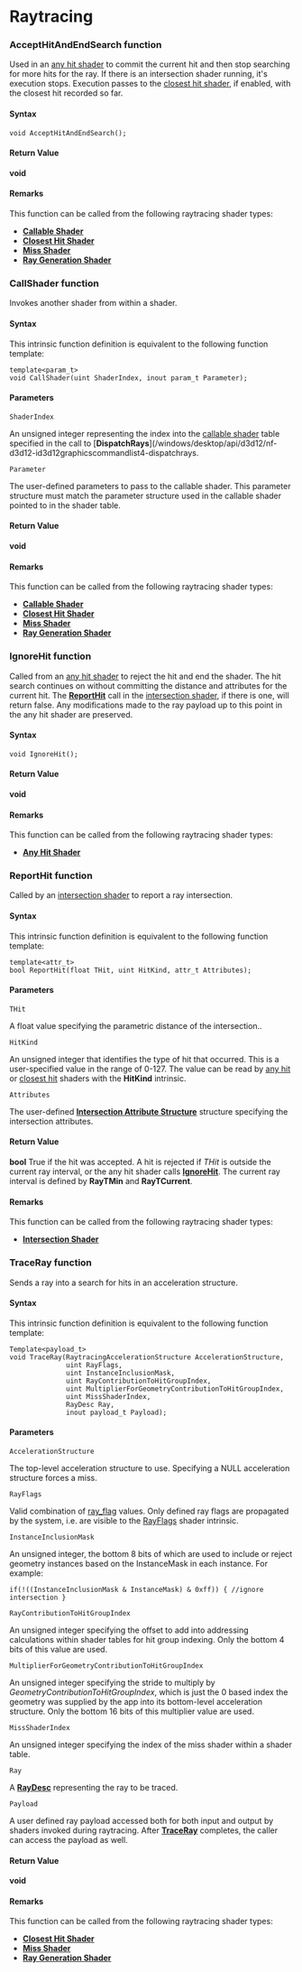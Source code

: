 # Raytracing

### AcceptHitAndEndSearch function

Used in an [any hit shader](any-hit-shader.md) to commit the current hit and then stop searching for more hits for the ray. If there is an intersection shader running, it's execution stops.  Execution passes to the [closest hit shader](closest-hit-shader.md), if enabled, with the closest hit recorded so far.

#### Syntax

```
void AcceptHitAndEndSearch();
```




#### Return Value

**void**

#### Remarks

This function can be called from the following raytracing shader types:

* [**Callable Shader**](callable-shader.md)
* [**Closest Hit Shader**](closest-hit-shader.md)
* [**Miss Shader**](miss-shader.md)
* [**Ray Generation Shader**](ray-generation-shader.md)

### CallShader function

Invokes another shader from within a shader.

#### Syntax
This intrinsic function definition is equivalent to the following function template:

```
template<param_t>
void CallShader(uint ShaderIndex, inout param_t Parameter);
```



#### Parameters

`ShaderIndex`

An unsigned integer representing the index into the [callable shader](callable-shader.md) table specified in the call to [**DispatchRays**](/windows/desktop/api/d3d12/nf-d3d12-id3d12graphicscommandlist4-dispatchrays.

`Parameter`

The user-defined parameters to pass to the callable shader.  This parameter structure must match the parameter structure used in the callable shader pointed to in the shader table.


#### Return Value

**void**

#### Remarks

This function can be called from the following raytracing shader types:

* [**Callable Shader**](callable-shader.md)
* [**Closest Hit Shader**](closest-hit-shader.md)
* [**Miss Shader**](miss-shader.md)
* [**Ray Generation Shader**](ray-generation-shader.md)

### IgnoreHit function

Called from an [any hit shader](any-hit-shader.md) to reject the hit and end the shader. The hit search continues on without committing the distance and attributes for the current hit.  The [**ReportHit**](reporthit-function.md) call in the [intersection shader](intersection-shader.md), if there is one, will return false.  Any modifications made to the ray payload up to this point in the any hit shader are preserved.

#### Syntax

```
void IgnoreHit();

```


#### Return Value

**void**

#### Remarks

This function can be called from the following raytracing shader types:

* [**Any Hit Shader**](any-hit-shader.md)

### ReportHit function

Called by an [intersection shader](intersection-shader.md) to report a ray intersection.

#### Syntax
This intrinsic function definition is equivalent to the following function template:

```
template<attr_t>
bool ReportHit(float THit, uint HitKind, attr_t Attributes);
```



#### Parameters

`THit`

A float value specifying the parametric distance of the intersection..

`HitKind`

An unsigned integer that identifies the type of hit that occurred.  This is a user-specified value in the range of 0-127.  The value can be read by [any hit](any-hit-shader.md) or [closest hit](closest-hit-shader.md) shaders with the **HitKind** intrinsic.

`Attributes`

The user-defined [**Intersection Attribute Structure**](intersection-attributes.md) structure specifying the intersection attributes.  

#### Return Value

**bool** True if the hit was accepted.  A hit is rejected if *THit* is outside the current ray interval, or the any hit shader calls [**IgnoreHit**](ignorehit-function.md).  The current ray interval is defined by **RayTMin** and **RayTCurrent**.

#### Remarks

This function can be called from the following raytracing shader types:

* [**Intersection Shader**](intersection-shader.md)

### TraceRay function

Sends a ray into a search for hits in an acceleration structure.

#### Syntax
This intrinsic function definition is equivalent to the following function template:

```
Template<payload_t>
void TraceRay(RaytracingAccelerationStructure AccelerationStructure,
              uint RayFlags,
              uint InstanceInclusionMask,
              uint RayContributionToHitGroupIndex,
              uint MultiplierForGeometryContributionToHitGroupIndex,
              uint MissShaderIndex,
              RayDesc Ray,
              inout payload_t Payload);

```



#### Parameters

`AccelerationStructure`

The top-level acceleration structure to use. Specifying a NULL acceleration structure forces a miss.

`RayFlags`

Valid combination of [ray_flag](ray_flag.md) values. Only defined ray flags are propagated by the system, i.e. are visible to the [RayFlags](rayflags.md) shader intrinsic.

`InstanceInclusionMask`

An unsigned integer, the bottom 8 bits of which are used to include or reject geometry instances based on the InstanceMask in each instance. For example:
```
if(!((InstanceInclusionMask & InstanceMask) & 0xff)) { //ignore intersection }
```

`RayContributionToHitGroupIndex`

An unsigned integer specifying the offset to add into addressing calculations within shader tables for hit group indexing.  Only the bottom 4 bits of this value are used.

`MultiplierForGeometryContributionToHitGroupIndex`

An unsigned integer specifying the stride to multiply by *GeometryContributionToHitGroupIndex*, which is just the 0 based index the geometry was supplied by the app into its bottom-level acceleration structure. Only the bottom 16 bits of this multiplier value are used.

`MissShaderIndex`

An unsigned integer specifying the index of the miss shader within a shader table.

`Ray`

A [**RayDesc**](raydesc.md) representing the ray to be traced.

`Payload`

A user defined ray payload accessed both for both input and output by shaders invoked during raytracing.  After [**TraceRay**](traceray-function.md) completes, the caller can access the payload as well.

#### Return Value

**void**

#### Remarks

This function can be called from the following raytracing shader types:

* [**Closest Hit Shader**](closest-hit-shader.md)
* [**Miss Shader**](miss-shader.md)
* [**Ray Generation Shader**](ray-generation-shader.md)